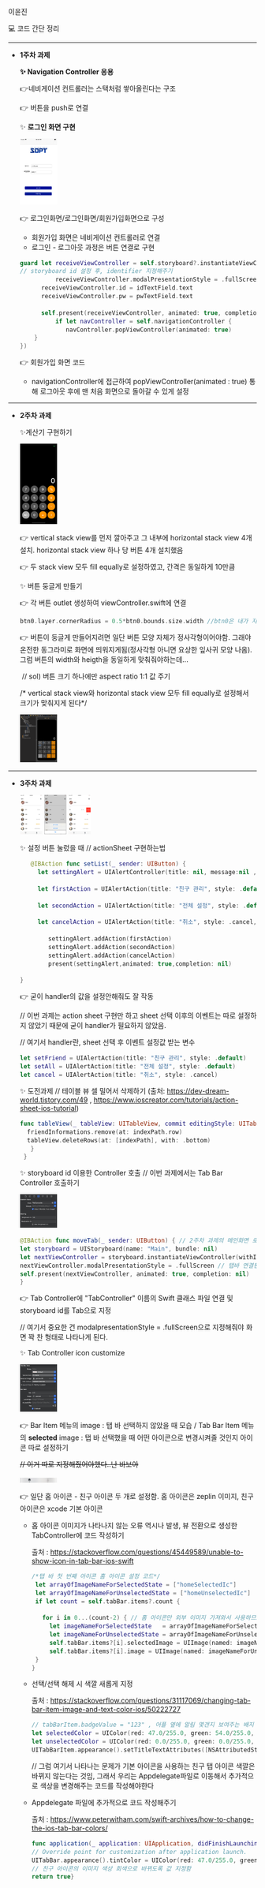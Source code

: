 

이윤진

 💻 코드 간단 정리

---
* **1주차 과제**

  **✨ Navigation Controller 응용**

  👉네비게이션 컨트롤러는 스택처럼 쌓아올린다는 구조

  👉 버튼을 push로 연결

  

  ✨ **로그인 화면 구현**

  <img src="./img/2-1.png" alt="2-1" style="zoom:25%;" width = "300px"/> 

  👉 로그인화면/로그인화면/회원가입화면으로 구성

  * 회원가입 화면은 네비게이션 컨트롤러로 연결
  * 로그인 - 로그아웃 과정은 버튼 연결로 구현

  ```swift
  guard let receiveViewController = self.storyboard?.instantiateViewController(identifier: "loginViewController") as? LoginViewController else {return}
  // storyboard id 설정 후, identifier 지정해주기
  			receiveViewController.modalPresentationStyle = .fullScreen
        receiveViewController.id = idTextField.text 
        receiveViewController.pw = pwTextField.text
        
        self.present(receiveViewController, animated: true, completion: {
            if let navController = self.navigationController {
               navController.popViewController(animated: true)
      }
  })
  ```

  👉 회원가입 화면 코드

  * navigationController에 접근하여 popViewController(animated : true) 통해 로그아웃 후에 맨 처음 화면으로 돌아갈 수 있게 설정

------

* **2주차 과제**

  ✨계산기 구현하기

  <img src="./img/calculator.png" alt="calculator" style="zoom:25%;" width = "300px" />

  

  👉 vertical stack view를 먼저 깔아주고 그 내부에 horizontal stack view 4개 설치. horizontal stack view 하나 당 버튼 4개 설치했음
  
  👉 두 stack view 모두 fill equally로 설정하였고, 간격은 동일하게 10만큼
  
  
  ✨ 버튼 둥글게 만들기
  
  👉 각 버튼 outlet 생성하여 viewController.swift에 연결
  
  ```swift
  btn0.layer.cornerRadius = 0.5*btn0.bounds.size.width //btn0은 내가 지정한 @IBOutlet
  ```
  
  👉 버튼이 둥글게 만들어지려면 일단 버튼 모양 자체가 정사각형이어야함. 그래야 온전한 동그라미로 화면에 띄워지게됨(정사각형 아니면 요상한 잎사귀 모양 나옴). 그럼 버튼의 width와 heigth을 동일하게 맞춰줘야하는데...
  
  ​	// sol) 버튼 크기 하나에만 aspect ratio 1:1 값 주기 
  
  /* vertical stack view와 horizontal stack view 모두 fill equally로 설정해서 크기가 맞춰지게 된다*/
  
  <img src="./img/calDocument.png" alt = "calDocument" style="zoom:25%;" width="300px" />

----------------

* **3주차 과제**

  <img src="./img/3-1.png" alt = "3-1" style="zoom:15%;" width="300px" />  <img src="./img/3-2.png" alt = "3-2" style="zoom:15%;" width="300px" />   <img src="./img/3-3.png" alt = "3-3" style="zoom:15%;" width="300px" />

  

  ✨ 설정 버튼 눌렀을 때 // actionSheet 구현하는법

  ```swift
     @IBAction func setList(_ sender: UIButton) {
       let settingAlert = UIAlertController(title: nil, message:nil , preferredStyle: .actionSheet)
          
       let firstAction = UIAlertAction(title: "친구 관리", style: .default, handler: nil)
          
       let secondAction = UIAlertAction(title: "전체 설정", style: .default, handler: nil)
          
       let cancelAction = UIAlertAction(title: "취소", style: .cancel, handler: nil)
          
          settingAlert.addAction(firstAction)
          settingAlert.addAction(secondAction)
          settingAlert.addAction(cancelAction)
          present(settingAlert,animated: true,completion: nil)
  
  }
  ```

  👉 굳이 handler의 값을 설정안해줘도 잘 작동

  // 이번 과제는 action sheet 구현만 하고 sheet 선택 이후의 이벤트는 따로 설정하지 않았기 때문에 굳이 handler가 필요하지 않았음.

  // 여기서 handler란, sheet 선택 후 이벤트 설정값 받는 변수

  ```swift
  let setFriend = UIAlertAction(title: "친구 관리", style: .default)
  let setAll = UIAlertAction(title: "전체 설정", style: .default)
  let cancel = UIAlertAction(title: "취소", style: .cancel)
  
  ```

  ✨ 도전과제 // 테이블 뷰 셀 밀어서 삭제하기 (출처:  https://dev-dream-world.tistory.com/49 ,  https://www.ioscreator.com/tutorials/action-sheet-ios-tutorial)

  ```swift
  func tableView(_ tableView: UITableView, commit editingStyle: UITableViewCell.EditingStyle, forRowAt indexPath: IndexPath){if editingStyle == .delete{
    friendInformations.remove(at: indexPath.row)
    tableView.deleteRows(at: [indexPath], with: .bottom)
     }
   }
  ```

  ✨ storyboard id 이용한 Controller 호출 // 이번 과제에서는 Tab Bar Controller 호출하기

  <img src="./img/tab.png" alt = "tab" style="zoom:25%;" width="300px" />

  ```swift
  @IBAction func moveTab(_ sender: UIButton) { // 2주차 과제의 메인화면 로그인 버튼 Action 연결
  let storyboard = UIStoryboard(name: "Main", bundle: nil)
  let nextViewController = storyboard.instantiateViewController(withIdentifier: "Tab") as! TabController // main.storyboard의 지정된 identfier가진 뷰컨트롤러로 전환시켜준다.
  nextViewController.modalPresentationStyle = .fullScreen // 탭바 연결된 다른 뷰컨트롤러들 풀사이즈로 보여주기
  self.present(nextViewController, animated: true, completion: nil)
  }
  ```

  👉 Tab Controller에 "TabController" 이름의 Swift 클래스 파일 연결 및 storyboard id를 Tab으로 지정

  // 여기서 중요한 건 modalpresentationStyle = .fullScreen으로 지정해줘야 화면 꽉 찬 형태로 나타나게 된다.

  ✨ Tab Controller icon customize

  <img src="./img/tab icon.png" alt = "tab icon" style="zoom:25%;" width="300px" />

  👉 Bar Item 메뉴의 image : 탭 바 선택하지 않았을 때 모습 / Tab Bar Item 메뉴의 **selected** image : 탭 바 선택했을 때 어떤 아이콘으로 변경시켜줄 것인지 아이콘 따로 설정하기

  ~~// 이거 따로 지정해줬어야했다..난 바보야~~

  <img src="./img/home.png" alt = "home" style="zoom:25%;" width="300px" />

  👉 일단 홈 아이콘 - 친구 아이콘 두 개로 설정함. 홈 아이콘은 zeplin 이미지, 친구 아이콘은 xcode 기본 아이콘

  * 홈 아이콘 이미지가 나타나지 않는 오류 역시나 발생,  뷰 전환으로 생성한 TabController에 코드 작성하기

    출처 : https://stackoverflow.com/questions/45449589/unable-to-show-icon-in-tab-bar-ios-swift

    ```swift
    /*탭 바 첫 번째 아이콘 홈 아이콘 설정 코드*/
     let arrayOfImageNameForSelectedState = ["homeSelectedIc"]
     let arrayOfImageNameForUnselectedState = ["homeUnselectedIc"]
     if let count = self.tabBar.items?.count {
    
       for i in 0...(count-2) { // 홈 아이콘만 외부 이미지 가져와서 사용하므로 홈 탭에만 해당하도록 for문 설정하였음
         let imageNameForSelectedState   = arrayOfImageNameForSelectedState[i]
         let imageNameForUnselectedState = arrayOfImageNameForUnselectedState[i]
         self.tabBar.items?[i].selectedImage = UIImage(named: imageNameForSelectedState)?.withRenderingMode(.alwaysOriginal)
         self.tabBar.items?[i].image = UIImage(named: imageNameForUnselectedState)?.withRenderingMode(.alwaysOriginal)
     }
    }
    ```

  * 선택/선택 해제 시 색깔 새롭게 지정

    출처 : https://stackoverflow.com/questions/31117069/changing-tab-bar-item-image-and-text-color-ios/50222727

    ```swift
    // tabBarItem.badgeValue = "123" , 어플 옆에 알림 몇갠지 보여주는 배지 설정
    let selectedColor = UIColor(red: 47.0/255.0, green: 54.0/255.0, blue: 62.0/255.0, alpha: 1.0)
    let unselectedColor = UIColor(red: 0.0/255.0, green: 0.0/255.0, blue: 0.0/255.0, alpha: 1.0) // 탭 바 text 색깔 지정하기
    UITabBarItem.appearance().setTitleTextAttributes([NSAttributedString.Key.foregroundColor: unselectedColor], for: .normal)      UITabBarItem.appearance().setTitleTextAttributes([NSAttributedString.Key.foregroundColor: selectedColor], for: .selected)
    ```

    // 그럼 여기서 나타나는 문제가 기본 아이콘을 사용하는 친구 탭 아이콘 색깔은 바뀌지 않는다는 것임, 그래서 우리는 Appdelegate파일로 이동해서 추가적으로 색상을 변경해주는 코드를 작성해야한다

  * Appdelegate 파일에 추가적으로 코드 작성해주기

    출처 : https://www.peterwitham.com/swift-archives/how-to-change-the-ios-tab-bar-colors/

    ```swift
    func application(_ application: UIApplication, didFinishLaunchingWithOptions launchOptions: [UIApplication.LaunchOptionsKey: Any]?) -> Bool {
    // Override point for customization after application launch.
    UITabBar.appearance().tintColor = UIColor(red: 47.0/255.0, green: 54.0/255.0, blue: 62.0/255.0, alpha: 1.0)
    // 친구 아이콘의 이미지 색상 회색으로 바뀌도록 값 지정함
    return true}
    ```

    